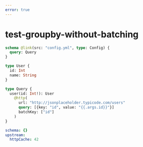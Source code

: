 ```yaml
---
error: true
---
```


# test-groupby-without-batching

```graphql @config
schema @link(src: "config.yml", type: Config) {
  query: Query
}

type User {
  id: Int
  name: String
}

type Query {
  user(id: Int!): User
    @http(
      url: "http://jsonplaceholder.typicode.com/users"
      query: [{key: "id", value: "{{.args.id}}"}]
      batchKey: ["id"]
    )
}
```

```yml @file:config.yml
schema: {}
upstream:
  httpCache: 42
```
